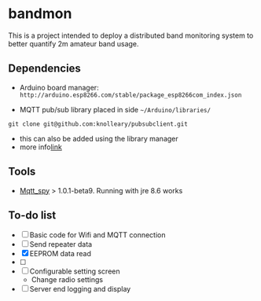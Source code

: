 # bandmon

This is a project intended to deploy a distributed band monitoring system to better quantify 2m amateur band usage.

## Dependencies 

- Arduino board manager: `http://arduino.esp8266.com/stable/package_esp8266com_index.json`

- MQTT pub/sub library placed in side `~/Arduino/libraries/` 

```
git clone git@github.com:knolleary/pubsubclient.git
```
- this can also be added using the library manager
- more info[link](https://pubsubclient.knolleary.net)

## Tools 

- [Mqtt_spy](https://github.com/eclipse/paho.mqtt-spy/releases/tag/) > 1.0.1-beta9. Running with jre 8.6 works


## To-do list

- [ ] Basic code for Wifi and MQTT connection
- [ ] Send repeater data
 - [x] EEPROM data read
- [ ] 
- [ ] Configurable setting screen
	- Change radio settings
- [ ] Server end logging and display 
